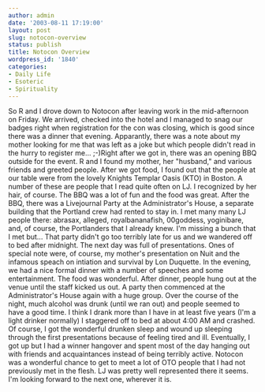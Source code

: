 ```yaml
---
author: admin
date: '2003-08-11 17:19:00'
layout: post
slug: notocon-overview
status: publish
title: Notocon Overview
wordpress_id: '1840'
categories:
- Daily Life
- Esoteric
- Spirituality
---
```


So R and I drove down to Notocon after leaving work in the mid-afternoon
on Friday. We arrived, checked into the hotel and I managed to snag our
badges right when registration for the con was closing, which is good
since there was a dinner that evening. Apparantly, there was a note
about my mother looking for me that was left as a joke but which people
didn't read in the hurry to register me... ;-)Right after we got in,
there was an opening BBQ outside for the event. R and I found my mother,
her "husband," and various friends and greeted people. After we got
food, I found out that the people at our table were from the lovely
Knights Templar Oasis (KTO) in Boston. A number of these are people that
I read quite often on LJ. I recognized by her hair, of course. The BBQ
was a lot of fun and the food was great. After the BBQ, there was a
Livejournal Party at the Administrator's House, a separate building that
the Portland crew had rented to stay in. I met many many LJ people
there: abrasax, alleged, royalbananafish, 00goddess, yoginibare, and, of
course, the Portlanders that I already knew. I'm missing a bunch that I
met but... That party didn't go too terribly late for us and we wandered
off to bed after midnight. The next day was full of presentations. Ones
of special note were, of course, my mother's presentation on Nuit and
the infamous speach on intiation and survival by Lon Duquette. In the
evening, we had a nice formal dinner with a number of speeches and some
entertainment. The food was wonderful. After dinner, people hung out at
the venue until the staff kicked us out. A party then commenced at the
Administrator's House again with a huge group. Over the course of the
night, much alcohol was drunk (until we ran out) and people seemed to
have a good time. I think I drank more than I have in at least five
years (I'm a light drinker normally) I staggered off to bed at about
4:00 AM and crashed. Of course, I got the wonderful drunken sleep and
wound up sleeping through the first presentations because of feeling
tired and ill. Eventually, I got up but I had a winner hangover and
spent most of the day hanging out with friends and acquaintances instead
of being terribly active. Notocon was a wonderful chance to get to meet
a lot of OTO people that I had not previously met in the flesh. LJ was
pretty well represented there it seems. I'm looking forward to the next
one, wherever it is.
